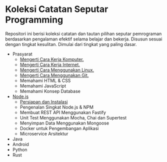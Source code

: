 # Koleksi Catatan Seputar Programming

Repositori ini berisi koleksi catatan dan tautan pilihan seputar pemrograman berdasarkan pengalaman efektif selama belajar dan bekerja. Disusun sesuai dengan tingkat kesulitan. Dimulai dari tingkat yang paling dasar.

- Prasyarat   
  - [Mengerti Cara Kerja Komputer.](komputer/readme.md)
  - [Mengerti Cara Kerja Internet.](internet/readme.md)
  - [Mengerti Cara Menggunakan Linux.](linux/readme.md)
  - [Mengerti Cara Menggunakan Git.](git/readme.md)
  - Memahami HTML & CSS
  - Memahami JavaScript
  - Memahami Konsep Database
- [Node.js](node.js/readme.md)   
  - [Persiapan dan Instalasi](node.js/anoa/readme.md)
  - Pengenalan Singkat Node.js & NPM
  - Membuat REST API Menggunakan Fastify
  - Unit Test Menggunakan Mocha, Chai dan Supertest
  - Menyimpan Data Menggunakan Mongoose
  - Docker untuk Pengembangan Aplikasi
  - Microservice Arsitektur
- Java
- Android
- Python
- Rust
